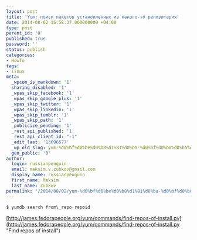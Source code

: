 ```yaml
---
layout: post
title: 'Yum: поиск пакетов установленных из какого-то репозитария'
date: 2014-08-02 16:58:37.000000000 +04:00
type: post
parent_id: '0'
published: true
password: ''
status: publish
categories:
- HowTo
tags:
- linux
meta:
  _wpcom_is_markdown: '1'
  sharing_disabled: '1'
  _wpas_skip_facebook: '1'
  _wpas_skip_google_plus: '1'
  _wpas_skip_twitter: '1'
  _wpas_skip_linkedin: '1'
  _wpas_skip_tumblr: '1'
  _wpas_skip_path: '1'
  _publicize_pending: '1'
  _rest_api_published: '1'
  _rest_api_client_id: "-1"
  _edit_last: '13696577'
  _wp_old_slug: yum-%d0%bf%d0%be%d0%b8%d1%81%d0%ba-%d0%bf%d0%b0%d0%ba%d0%b5%d1%82%d0%be%d0%b2-%d1%83%d1%81%d1%82%d0%b0%d0%bd%d0%be%d0%b2%d0%bb%d0%b5%d0%bd%d0%bd%d1%8b%d1%85-%d0%b8%d0%b7-%d0%ba%d0%b0%d0%ba%d0%be
  geo_public: '0'
author:
  login: russianpenguin
  email: maksim.v.zubkov@gmail.com
  display_name: russianpenguin
  first_name: Maksim
  last_name: Zubkov
permalink: "/2014/08/02/yum-%d0%bf%d0%be%d0%b8%d1%81%d0%ba-%d0%bf%d0%b0%d0%ba%d0%b5%d1%82%d0%be%d0%b2-%d1%83%d1%81%d1%82%d0%b0%d0%bd%d0%be%d0%b2%d0%bb%d0%b5%d0%bd%d0%bd%d1%8b%d1%85/"
---
```

```shell
$ yumdb search from\_repo repoid
```

[http://james.fedorapeople.org/yum/commands/find-repos-of-install.py](http://james.fedorapeople.org/yum/commands/find-repos-of-install.py "Find repos of install")

